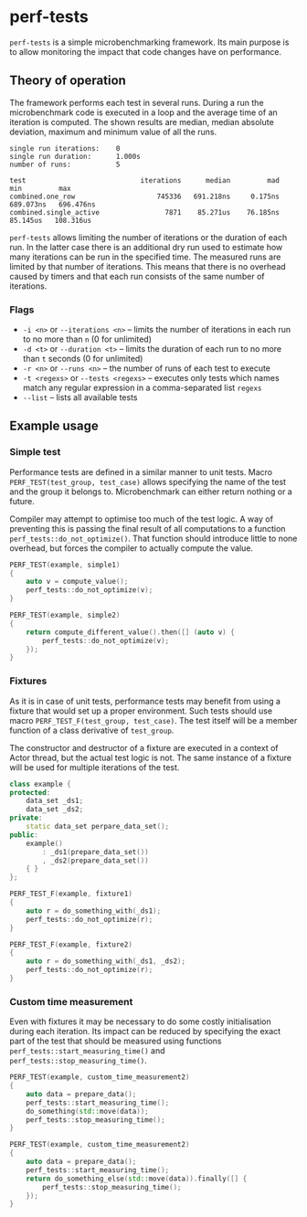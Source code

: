 # perf-tests

`perf-tests` is a simple microbenchmarking framework. Its main purpose is to allow monitoring the impact that code
changes have on performance.

## Theory of operation

The framework performs each test in several runs. During a run the microbenchmark code is executed in a loop and the
average time of an iteration is computed. The shown results are median, median absolute deviation, maximum and minimum
value of all the runs.

```
single run iterations:    0
single run duration:      1.000s
number of runs:           5

test                            iterations      median         mad         min         max
combined.one_row                    745336   691.218ns     0.175ns   689.073ns   696.476ns
combined.single_active                7871    85.271us    76.185ns    85.145us   108.316us
```

`perf-tests` allows limiting the number of iterations or the duration of each run. In the latter case there is an
additional dry run used to estimate how many iterations can be run in the specified time. The measured runs are limited
by that number of iterations. This means that there is no overhead caused by timers and that each run consists of the
same number of iterations.

### Flags

* `-i <n>` or `--iterations <n>` – limits the number of iterations in each run to no more than `n` (0 for unlimited)
* `-d <t>` or `--duration <t>` – limits the duration of each run to no more than `t` seconds (0 for unlimited)
* `-r <n>` or `--runs <n>` – the number of runs of each test to execute
* `-t <regexs>` or `--tests <regexs>` – executes only tests which names match any regular expression in a
  comma-separated list `regexs`
* `--list` – lists all available tests

## Example usage

### Simple test

Performance tests are defined in a similar manner to unit tests. Macro `PERF_TEST(test_group, test_case)` allows
specifying the name of the test and the group it belongs to. Microbenchmark can either return nothing or a future.

Compiler may attempt to optimise too much of the test logic. A way of preventing this is passing the final result of all
computations to a function `perf_tests::do_not_optimize()`. That function should introduce little to none overhead, but
forces the compiler to actually compute the value.

```c++
PERF_TEST(example, simple1)
{
    auto v = compute_value();
    perf_tests::do_not_optimize(v);
}

PERF_TEST(example, simple2)
{
    return compute_different_value().then([] (auto v) {
        perf_tests::do_not_optimize(v);
    });
}
```

### Fixtures

As it is in case of unit tests, performance tests may benefit from using a fixture that would set up a proper
environment. Such tests should use macro `PERF_TEST_F(test_group, test_case)`. The test itself will be a member function
of a class derivative of `test_group`.

The constructor and destructor of a fixture are executed in a context of Actor thread, but the actual test logic is
not. The same instance of a fixture will be used for multiple iterations of the test.

```c++
class example {
protected:
    data_set _ds1;
    data_set _ds2;
private:
    static data_set perpare_data_set();
public:
    example()
        : _ds1(prepare_data_set())
        , _ds2(prepare_data_set())
    { }
};

PERF_TEST_F(example, fixture1)
{
    auto r = do_something_with(_ds1);
    perf_tests::do_not_optimize(r);
}

PERF_TEST_F(example, fixture2)
{
    auto r = do_something_with(_ds1, _ds2);
    perf_tests::do_not_optimize(r);
}
```

### Custom time measurement

Even with fixtures it may be necessary to do some costly initialisation during each iteration. Its impact can be reduced
by specifying the exact part of the test that should be measured using functions `perf_tests::start_measuring_time()`
and `perf_tests::stop_measuring_time()`.

```c++
PERF_TEST(example, custom_time_measurement2)
{
    auto data = prepare_data();
    perf_tests::start_measuring_time();
    do_something(std::move(data));
    perf_tests::stop_measuring_time();
}

PERF_TEST(example, custom_time_measurement2)
{
    auto data = prepare_data();
    perf_tests::start_measuring_time();
    return do_something_else(std::move(data)).finally([] {
        perf_tests::stop_measuring_time();
    });
}
```
